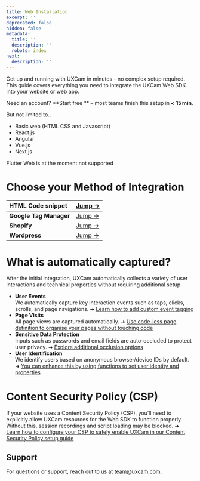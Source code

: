 ```yaml
---
title: Web Installation
excerpt: ''
deprecated: false
hidden: false
metadata:
  title: ''
  description: ''
  robots: index
next:
  description: ''
---
```

Get up and running with UXCam in minutes - no complex setup required. This guide covers everything you need to integrate the UXCam Web SDK into your website or web app.

<GitHubCallout type="note">Need an account? \*\*<Anchor label="Start free" target="_blank" href="https://app.uxcam.com/signup">Start free</Anchor>            \*\* – most teams finish this setup in **\< 15 min**.</GitHubCallout>

<Accordion title="Supported technologies" icon="fa-duotone fa-solid fa-code">
  But not limited to..

  * Basic web (HTML CSS and Javascript)
  * React.js
  * Angular
  * Vue.js
  * Next.js
</Accordion>

<GitHubCallout type="important">Flutter Web is at the moment not supported</GitHubCallout>

# Choose your Method of Integration

| HTML Code snippet      | <a href="html-code-snippet#">Jump →</a>       |
| :--------------------- | :--------------------------------------- |
| **Google Tag Manager** | <a href="google-tag-manager-1#">Jump →</a> |
| **Shopify**            | <a href="shopify-1#">Jump →</a>            |
| **Wordpress**          | <a href="wordpress-1#">Jump →</a>          |

# What is automatically captured?

After the initial integration, UXCam automatically collects a variety of user interactions and technical properties without requiring additional setup.

* **User Events**\
  We automatically capture key interaction events such as taps, clicks, scrolls, and page navigations.
  ➜ [Learn how to add custom event tagging](../setup-configuration/logging-custom-events#)
* **Page Visits**\
  All page views are captured automatically.
  ➜ [Use code-less page definition to organise your pages without touching code](../setup-configuration/define-pages-properties#)
* **Sensitive Data Protection**\
  Inputs such as passwords and email fields are auto-occluded to protect user privacy.
  ➜ [Explore additional occlusion options](../setup-configuration/occlusion-hide-sensitive-data#)
* **User Identification**\
  We identify users based on anonymous browser/device IDs by default.
  ➜ [You can enhance this by using functions to set user identity and properties](../setup-configuration/setting-user-properties#)

# Content Security Policy (CSP)

If your website uses a Content Security Policy (CSP), you’ll need to explicitly allow UXCam resources for the Web SDK to function properly. Without this, session recordings and script loading may be blocked. ➜ [Learn how to configure your CSP to safely enable UXCam in our Content Security Policy setup guide](../setup-configuration/configure-content-security-policy-csp#)

## Support

For questions or support, reach out to us at [team@uxcam.com](mailto:team@uxcam.com).